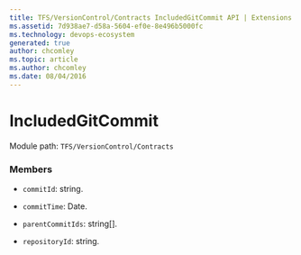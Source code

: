 ```yaml
---
title: TFS/VersionControl/Contracts IncludedGitCommit API | Extensions for Azure DevOps Services
ms.assetid: 7d938ae7-d58a-5604-ef0e-8e496b5000fc
ms.technology: devops-ecosystem
generated: true
author: chcomley
ms.topic: article
ms.author: chcomley
ms.date: 08/04/2016
---
```


# IncludedGitCommit

Module path: `TFS/VersionControl/Contracts`


### Members

* `commitId`: string. 

* `commitTime`: Date. 

* `parentCommitIds`: string[]. 

* `repositoryId`: string. 

